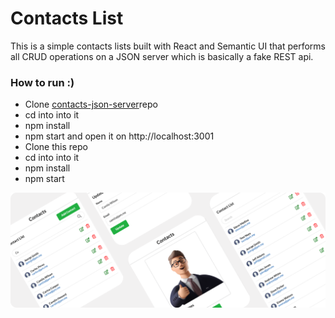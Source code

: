 # Contacts List

This is a simple contacts lists built with React and Semantic UI that performs all CRUD operations on a JSON server which is basically a fake REST api. 

### How to run :) 
- Clone [contacts-json-server](https://github.com/Berto-m/contacts-json-server)repo
- cd into into it 
- npm install
- npm start and open it on http://localhost:3001
- Clone this repo
- cd into into it
- npm install
- npm start

<img src="contacts-showcase.png" />
